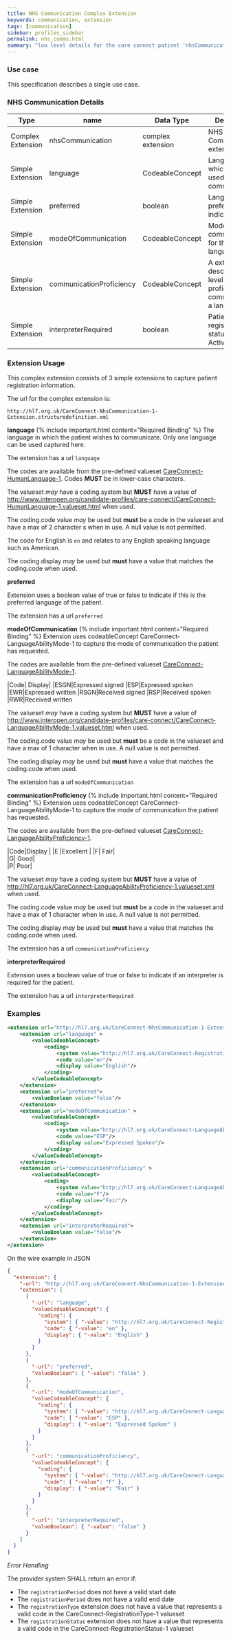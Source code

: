 ```yaml
---
title: NHS Communication Complex Extension
keywords: communication, extension
tags: [communication]
sidebar: profiles_sidebar
permalink: nhs_comms.html
summary: "low level details for the care connect patient 'nhsCommunication' extension"
---
```

### Use case ###

This specification describes a single use case. 

### NHS Communication Details ###

|Type|name|Data Type|Description|
| ------------- | ------------- | ------------- | ------------- |
| Complex Extension|nhsCommunication| complex extension|NHS Communication extension |
|Simple Extension|language|CodeableConcept|Languages which may be used for communication|
|Simple Extension|preferred|boolean|Language preference indicator|
|Simple Extension|modeOfCommunication|CodeableConcept|Mode of communucation for the selected language| 
|Simple Extension|communicationProficiency|CodeableConcept|A extension to describe the level of proficiency in communicating a language.| 
|Simple Extension|interpreterRequired|boolean|Patients current registration status e.g Active| 

### Extension Usage ###

This complex extension consists of 3 simple extensions to capture patient registration information. 

The url for the complex extension is:

`http://hl7.org.uk/CareConnect-NhsCommunication-1-Extension.structuredefinition.xml`


**language**
{% include important.html content="Required Binding" %}
The language in which the patient wishes to communicate. Only one language can be used captured here.

The extension has a url `language`

The codes are available from the pre-defined valueset [ CareConnect-HumanLanguage-1](http://www.interopen.org/candidate-profiles/care-connect/CareConnect-HumanLanguage-1.valueset.html). Codes **MUST** be in lower-case characters.



The valueset *may* have a coding.system but **MUST** have a value of http://www.interopen.org/candidate-profiles/care-connect/CareConnect-HumanLanguage-1.valueset.html when used.

The coding.code value *may* be used but **must** be a code in the valueset and have a max of 2 character s when in use. A null value is not permitted. 

The code for English is `en` and relates to any English speaking language such as American.

The coding.display *may* be used but **must** have a value that matches the coding.code when used.


**preferred**

Extension uses a boolean value of true or false to indicate if this is the preferred language of the patient. 

The extension has a url `preferred`

**modeOfCommunication**
{% include important.html content="Required Binding" %}
Extension uses codeableConcept CareConnect-LanguageAbilityMode-1 to capture the mode of communication the patient has requested. 

The codes are available from the pre-defined valueset [CareConnect-LanguageAbilityMode-1](http://hl7.org.uk/CareConnect-LanguageAbilityMode-1.valueset.xml).

|Code|	Display|
|ESGN|Expressed signed
|ESP|Expressed spoken
|EWR|Expressed written
|RSGN|Received signed
|RSP|Received spoken
|RWR|Received written

The valueset *may* have a coding.system but **MUST** have a value of http://www.interopen.org/candidate-profiles/care-connect/CareConnect-LanguageAbilityMode-1.valueset.html when used.

The coding.code value *may* be used but **must** be a code in the valueset and have a max of 1 character when in use. A null value is not permitted.

The coding.display *may* be used but **must** have a value that matches the coding.code when used.

The extension has a url `modeOfCommunication`

**communicationProficiency**
{% include important.html content="Required Binding" %}
Extension uses codeableConcept CareConnect-LanguageAbilityMode-1 to capture the mode of communication the patient has requested. 

The codes are available from the pre-defined valueset [CareConnect-LanguageAbilityProficiency-1](http://hl7.org.uk/CareConnect-LanguageAbilityProficiency-1.valueset.xml).

|Code|Display	|
|E	|Excellent	|
|F|	Fair|	
|G|	Good|	
|P|	Poor|

The valueset *may* have a coding.system but **MUST** have a value of http://hl7.org.uk/CareConnect-LanguageAbilityProficiency-1.valueset.xml when used.

The coding.code value *may* be used but **must** be a code in the valueset and have a max of 1 character when in use. A null value is not permitted.

The coding.display *may* be used but **must** have a value that matches the coding.code when used.

The extension has a url `communicationProficiency`

**interpreterRequired** 


Extension uses a boolean value of true or false to indicate if an interpreter is required for the patient. 

The extension has a url `interpreterRequired`

### Examples ###

```xml
<extension url="http://hl7.org.uk/CareConnect-NhsCommunication-1-Extension.structuredefinition.xmll" >
	<extension url="language" >
		<valueCodeableConcept>
			<coding>
				<system value="http://hl7.org.uk/CareConnect-RegistrationType-1.xml"/>
				<code value="en"/>
				<display value="English"/>
			</coding>
		</valueCodeableConcept>
	</extension>
	<extension url="preferred">
		<valueBoolean value="false"/>
	</extension>
	<extension url="modeOfCommunication" >
		<valueCodeableConcept>
			<coding>
				<system value="http://hl7.org.uk/CareConnect-LanguageAbilityMode-1.valueset.xml"/>
				<code value="ESP"/>	
				<display value="Expressed Spoken"/>
			</coding>
		</valueCodeableConcept>
	</extension>
	<extension url="communicationProficiency" >
		<valueCodeableConcept>
			<coding>
				<system value="http://hl7.org.uk/CareConnect-LanguageAbilityProficiency-1.valueset.xml"/>
				<code value="F"/>
				<display value="Fair"/>
			</coding>
		</valueCodeableConcept>
	</extension>
	<extension url="interpreterRequired">
		<valueBoolean value="false"/>
	</extension>
</extension>
```

On the wire example in JSON

```json
{
  "extension": {
    "-url": "http://hl7.org.uk/CareConnect-NhsCommunication-1-Extension.structuredefinition.xmll",
    "extension": [
      {
        "-url": "language",
        "valueCodeableConcept": {
          "coding": {
            "system": { "-value": "http://hl7.org.uk/CareConnect-RegistrationType-1.xml" },
            "code": { "-value": "en" },
            "display": { "-value": "English" }
          }
        }
      },
      {
        "-url": "preferred",
        "valueBoolean": { "-value": "false" }
      },
      {
        "-url": "modeOfCommunication",
        "valueCodeableConcept": {
          "coding": {
            "system": { "-value": "http://hl7.org.uk/CareConnect-LanguageAbilityMode-1.valueset.xml" },
            "code": { "-value": "ESP" },
            "display": { "-value": "Expressed Spoken" }
          }
        }
      },
      {
        "-url": "communicationProficiency",
        "valueCodeableConcept": {
          "coding": {
            "system": { "-value": "http://hl7.org.uk/CareConnect-LanguageAbilityProficiency-1.valueset.xml" },
            "code": { "-value": "F" },
            "display": { "-value": "Fair" }
          }
        }
      },
      {
        "-url": "interpreterRequired",
        "valueBoolean": { "-value": "false" }
      }
    ]
  }
}
```

*Error Handling*

The provider system SHALL return an error if:

- The `registrationPeriod` does not have a valid start date
- The `registrationPeriod` does not have a valid end date
- The `registrationType` extension does not have a value that represents a valid code in the CareConnect-RegistrationType-1 valueset
- The `registrationStatus` extension does not have a value that represents a valid code in the CareConnect-RegistrationStatus-1 valueset




